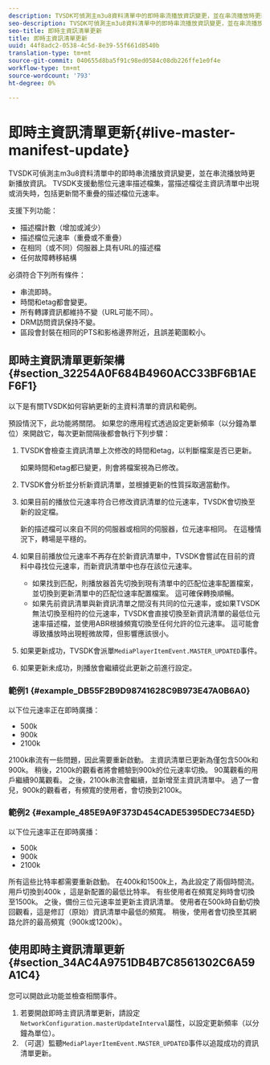 ```yaml
---
description: TVSDK可偵測主m3u8資料清單中的即時串流播放資訊變更，並在串流播放時更新播放資訊。 TVSDK支援動態位元速率描述檔集，當描述檔從主資訊清單中出現或消失時，包括更新間不重疊的描述檔位元速率。
seo-description: TVSDK可偵測主m3u8資料清單中的即時串流播放資訊變更，並在串流播放時更新播放資訊。 TVSDK支援動態位元速率描述檔集，當描述檔從主資訊清單中出現或消失時，包括更新間不重疊的描述檔位元速率。
seo-title: 即時主資訊清單更新
title: 即時主資訊清單更新
uuid: 44f8adc2-0538-4c5d-8e39-55f661d8540b
translation-type: tm+mt
source-git-commit: 040655d8ba5f91c98ed0584c08db226ffe1e0f4e
workflow-type: tm+mt
source-wordcount: '793'
ht-degree: 0%

---
```



# 即時主資訊清單更新{#live-master-manifest-update}

TVSDK可偵測主m3u8資料清單中的即時串流播放資訊變更，並在串流播放時更新播放資訊。 TVSDK支援動態位元速率描述檔集，當描述檔從主資訊清單中出現或消失時，包括更新間不重疊的描述檔位元速率。

支援下列功能：

* 描述檔計數（增加或減少）
* 描述檔位元速率（重疊或不重疊）
* 在相同（或不同）伺服器上具有URL的描述檔
* 任何故障轉移結構

必須符合下列所有條件：

* 串流即時。
* 時間和etag都會變更。
* 所有轉譯資訊都維持不變（URL可能不同）。
* DRM訪問資訊保持不變。
* 區段會封裝在相同的PTS和影格邊界附近，且誤差範圍較小。

## 即時主資訊清單更新架構{#section_32254A0F684B4960ACC33BF6B1AEF6F1}

以下是有關TVSDK如何容納更新的主資料清單的資訊和範例。

預設情況下，此功能將關閉。 如果您的應用程式透過設定更新頻率（以分鐘為單位）來開啟它，每次更新間隔後都會執行下列步驟：

1. TVSDK會檢查主資訊清單上次修改的時間和etag，以判斷檔案是否已更新。

   如果時間和etag都已變更，則會將檔案視為已修改。
1. TVSDK會分析並分析新資訊清單，並根據更新的性質採取適當動作。
1. 如果目前的播放位元速率符合已修改資訊清單的位元速率，TVSDK會切換至新的設定檔。

   新的描述檔可以來自不同的伺服器或相同的伺服器，位元速率相同。 在這種情況下，轉場是平穩的。
1. 如果目前播放位元速率不再存在於新資訊清單中，TVSDK會嘗試在目前的資料中尋找位元速率，而新資訊清單中也存在該位元速率。

   * 如果找到匹配，則播放器首先切換到現有清單中的匹配位速率配置檔案，並切換到更新清單中的匹配位速率配置檔案。 這可確保轉換順暢。
   * 如果先前資訊清單與新資訊清單之間沒有共同的位元速率，或如果TVSDK無法切換至相符的位元速率，TVSDK會直接切換至新資訊清單的最低位元速率描述檔，並使用ABR根據頻寬切換至任何允許的位元速率。 這可能會導致播放時出現輕微故障，但影響應該很小。

1. 如果更新成功，TVSDK會派單`MediaPlayerItemEvent.MASTER_UPDATED`事件。
1. 如果更新未成功，則播放會繼續從此更新之前進行設定。

### 範例1 {#example_DB55F2B9D98741628C9B973E47A0B6A0}

以下位元速率正在即時廣播：

* 500k
* 900k
* 2100k

2100k串流有一些問題，因此需要重新啟動。 主資訊清單已更新為僅包含500k和900k。 稍後，2100k的觀看者將會體驗到900k的位元速率切換。 90萬觀看的用戶繼續90萬觀看。 之後，2100k串流會繼續，並新增至主資訊清單中。 過了一會兒，900k的觀看者，有頻寬的使用者，會切換到2100k。

### 範例2 {#example_485E9A9F373D454CADE5395DEC734E5D}

以下位元速率正在即時廣播：

* 500k
* 900k
* 2100k

所有這些比特率都需要重新啟動。 在400k和1500k上，為此設定了兩個時間流。 用戶切換到400k ，這是新配置的最低比特率。 有些使用者在頻寬足夠時會切換至1500k。 之後，備份三位元速率並更新主資訊清單。 使用者在500k時自動切換回觀看，這是修訂（原始）資訊清單中最低的頻寬。 稍後，使用者會切換至其網路允許的最高頻寬（900k或1200k）。

## 使用即時主資訊清單更新{#section_34AC4A9751DB4B7C8561302C6A59A1C4}

您可以開啟此功能並檢查相關事件。

1. 若要開啟即時主資訊清單更新，請設定`NetworkConfiguration.masterUpdateInterval`屬性，以設定更新頻率（以分鐘為單位）。
1. （可選）監聽`MediaPlayerItemEvent.MASTER_UPDATED`事件以追蹤成功的資訊清單更新。

